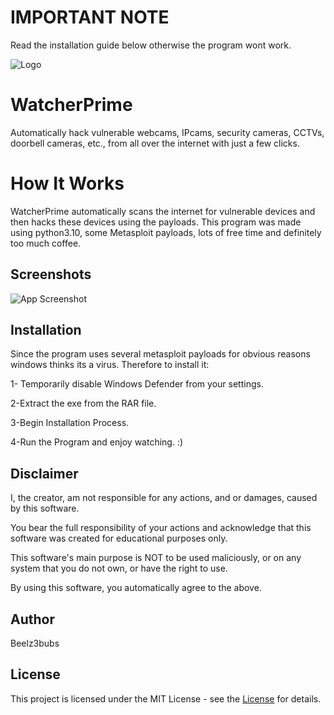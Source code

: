# IMPORTANT NOTE
Read the installation guide below otherwise the program wont work.

![Logo](https://github.com/beelz3bubs/WatcherPrime/blob/main/Logo.jpg?raw=true)


# WatcherPrime

Automatically hack vulnerable webcams, IPcams, security cameras, CCTVs, doorbell cameras, etc., from all over the internet with just a few clicks. 

# How It Works
WatcherPrime automatically scans the internet for vulnerable devices and then hacks these devices using the payloads.
This program was made using python3.10, some Metasploit payloads, lots of free time and definitely too much coffee.


## Screenshots

![App Screenshot](https://github.com/beelz3bubs/WatcherPrime/blob/main/Screenshot.jpg?raw=true)


## Installation

Since the program uses several metasploit payloads for obvious reasons windows thinks its a virus.
Therefore to install it:

1- Temporarily disable Windows Defender from your settings.

2-Extract the exe from the RAR file.

3-Begin Installation Process.

4-Run the Program and enjoy watching. :)
## Disclaimer

I, the creator, am not responsible for any actions, and or damages, caused by this software.

You bear the full responsibility of your actions and acknowledge that this software was created for educational purposes only.

This software's main purpose is NOT to be used maliciously, or on any system that you do not own, or have the right to use.

By using this software, you automatically agree to the above.


## Author

Beelz3bubs

## License

This project is licensed under the MIT License - see the [License](https://github.com/beelz3bubs/WatcherPrime/blob/main/LICENSE) for details.


